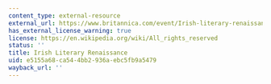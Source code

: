 ```yaml
---
content_type: external-resource
external_url: https://www.britannica.com/event/Irish-literary-renaissance
has_external_license_warning: true
license: https://en.wikipedia.org/wiki/All_rights_reserved
status: ''
title: Irish Literary Renaissance
uid: e5155a68-ca54-4bb2-936a-ebc5fb9a5479
wayback_url: ''
---
```

